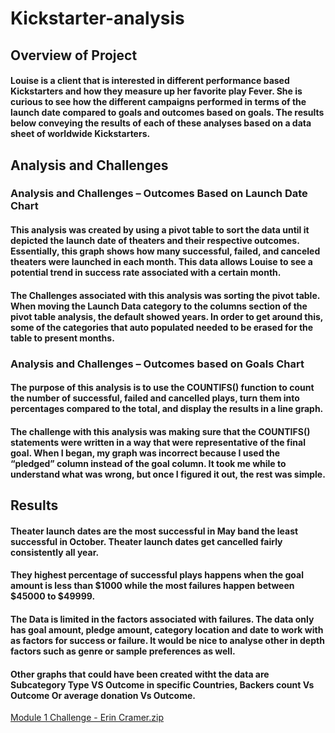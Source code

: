 # Kickstarter-analysis

## Overview of Project 

#### Louise is a client that is interested in different performance based Kickstarters and how they measure up her favorite play Fever. She is curious to see how the different campaigns performed in terms of the launch date compared to goals and outcomes based on goals. The results below conveying the results of each of these analyses based on a data sheet of worldwide Kickstarters. 

## Analysis and Challenges 

### Analysis and Challenges – Outcomes Based on Launch Date Chart 

#### This analysis was created by using a pivot table to sort the data until it depicted the launch date of theaters and their respective outcomes. Essentially, this graph shows how many successful, failed, and canceled theaters were launched in each month. This data allows Louise to see a potential trend in success rate associated with a certain month. 

#### The Challenges associated with this analysis was sorting the pivot table. When moving the Launch Data category to the columns section of the pivot table analysis, the default showed years. In order to get around this, some of the categories that auto populated needed to be erased for the table to present months. 

### Analysis and Challenges – Outcomes based on Goals Chart 

#### The purpose of this analysis is to use the COUNTIFS() function to count the number of successful, failed and cancelled plays, turn them into percentages compared to the total, and display the results in a line graph. 

#### The challenge with this analysis was making sure that the COUNTIFS() statements were written in a way that were representative of the final goal. When I began, my graph was incorrect because I used the “pledged” column instead of the goal column. It took me while to understand what was wrong, but once I figured it out, the rest was simple. 

## Results 

#### Theater launch dates are the most successful in May band the least successful in October. Theater launch dates get cancelled fairly consistently all year.

#### They highest percentage of successful plays happens when the goal amount is less than $1000 while the most failures happen between $45000 to $49999.

#### The Data is limited in the factors associated with failures. The data only has goal amount, pledge amount, category location and date to work with as factors for success or failure. It would be nice to analyse other in depth factors such as genre or sample preferences as well. 

#### Other graphs that could have been created witht the data are Subcategory Type VS Outcome in specific Countries, Backers count Vs Outcome Or average donation Vs Outcome. 
[Module 1 Challenge - Erin Cramer.zip](https://github.com/Ecramer7/Kickstarter-analysis-/files/9367865/Module.1.Challenge.-.Erin.Cramer.zip)
